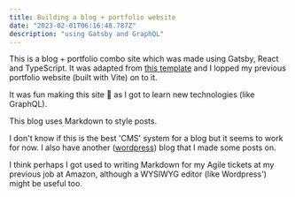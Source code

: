 ```yaml
---
title: Building a blog + portfolio website
date: "2023-02-01T06:16:48.787Z"
description: "using Gatsby and GraphQL"
---
```



This is a blog + portfolio combo site which was made using Gatsby, 
React and TypeScript. It was adapted from [this template](https://www.gatsbyjs.com/starters/gatsbyjs/gatsby-starter-blog) and I lopped my previous portfolio website (built with Vite) on to it.

It was fun making this site 🍓 as I got to learn new technologies (like GraphQL). 

This blog uses Markdown to style posts.

I don't know if this is the best 'CMS' system for a blog but it seems to work for now. I also have another  ([wordpress](https://adnjoo.wordpress.com/)) blog that I made some posts on. 

I think perhaps I got used to writing Markdown for my Agile tickets at my previous job at Amazon, although a WYSIWYG editor (like Wordpress') might be useful too.

